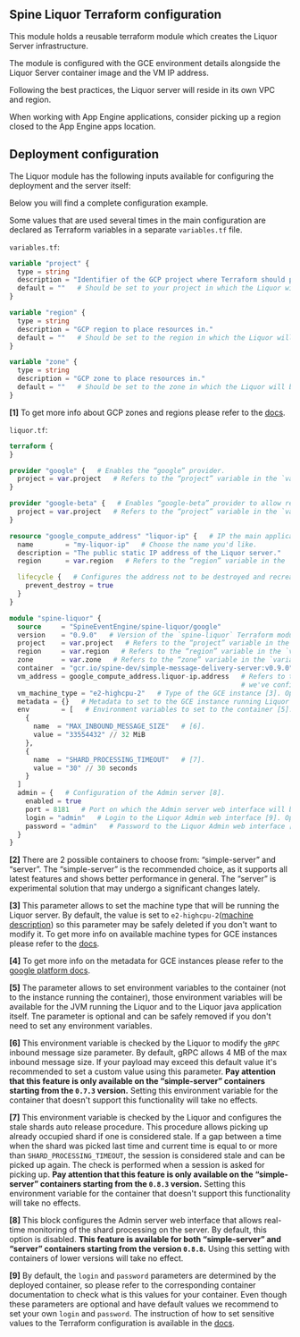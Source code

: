 Spine Liquor Terraform configuration
----------

This module holds a reusable terraform module which creates the Liquor Server infrastructure.

The module is configured with the GCE environment details alongside the Liquor Server container image 
and the VM IP address.

Following the best practices, the Liquor server will reside in its own VPC and region.

When working with App Engine applications, consider picking up a region closed to the App Engine
apps location.

Deployment configuration
----------

The Liquor module has the following inputs available for configuring the deployment and the server itself:

Below you will find a complete configuration example.

Some values that are used several times in the main configuration are declared as Terraform variables in a separate
`variables.tf` file.

`variables.tf`:
```terraform
variable "project" {
  type = string
  description = "Identifier of the GCP project where Terraform should perform the deployment."
  default = ""   # Should be set to your project in which the Liquor will be deployed.
}

variable "region" {
  type = string
  description = "GCP region to place resources in."
  default = ""   # Should be set to the region in which the Liquor will be deployed [1].
}

variable "zone" {
  type = string
  description = "GCP zone to place resources in."
  default = ""   # Should be set to the zone in which the Liquor will be deployed [1].
}
```
**[1]** To get more info about GCP zones and regions please refer to the [docs][regions-zones].

`liquor.tf`:
```terraform
terraform { 
}

provider "google" {   # Enables the “google” provider.
  project = var.project   # Refers to the “project” variable in the `variables.tf` file.
}

provider "google-beta" {   # Enables “google-beta” provider to allow required submodules.
  project = var.project   # Refers to the “project” variable in the `variables.tf` file.
}

resource "google_compute_address" "liquor-ip" {   # IP the main application will use to connect to the Liquor server. 
  name        = "my-liquor-ip"   # Choose the name you'd like.
  description = "The public static IP address of the Liquor server."
  region      = var.region   # Refers to the “region” variable in the `variables.tf` file.

  lifecycle {   # Configures the address not to be destroyed and recreated in the future deployments.
    prevent_destroy = true
  }
}

module "spine-liquor" {
  source     = "SpineEventEngine/spine-liquor/google"
  version    = "0.9.0"   # Version of the `spine-liquor` Terraform module.
  project    = var.project   # Refers to the “project” variable in the `variables.tf` file.
  region     = var.region   # Refers to the “region” variable in the `variables.tf` file.
  zone       = var.zone   # Refers to the “zone” variable in the `variables.tf` file.
  container  = "gcr.io/spine-dev/simple-message-delivery-server:v0.9.0"   # A container to be deployed [2].
  vm_address = google_compute_address.liquor-ip.address   # Refers to the `liquor-ip` resource that 
                                                          # we've configured in this file above.
  vm_machine_type = "e2-highcpu-2"   # Type of the GCE instance [3]. Optional parameter.
  metadata = {}   # Metadata to set to the GCE instance running Liquor [4]. Optional parameter.
  env        = [   # Environment variables to set to the container [5]. Optional parameter.
    {
      name  = "MAX_INBOUND_MESSAGE_SIZE"   # [6].
      value = "33554432" // 32 MiB
    },
    {
      name  = "SHARD_PROCESSING_TIMEOUT"   # [7].
      value = "30" // 30 seconds
    }
  ]
  admin = {   # Configuration of the Admin server [8].
    enabled = true
    port = 8181   # Port on which the Admin server web interface will be available. Optional parameter. Default is `8181`.
    login = "admin"   # Login to the Liquor Admin web interface [9]. Optional parameter.
    password = "admin"   # Password to the Liquor Admin web interface [9]. Optional parameter.
  }
}
```
**[2]** There are 2 possible containers to choose from: “simple-server” and “server”. The “simple-server” 
is the recommended choice, as it supports all latest features and shows better performance in general. 
The “server” is experimental solution that may undergo a significant changes lately.

**[3]** This parameter allows to set the machine type that will be running the Liquor server. By default, the value
is set to `e2-highcpu-2`([machine description][e2-machine]) so this parameter may be safely deleted if you don't want 
to modify it. To get more info on available machine types for GCE instances please refer 
to the [docs][gce-machine-resource].

**[4]** To get more info on the metadata for GCE instances please refer to the [google platform docs][instance-metadata].

**[5]** The parameter allows to set environment variables to the container (not to the instance running the container),
those environment variables will be available for the JVM running the Liquor and to the Liquor java application itself.
Tne parameter is optional and can be safely removed if you don't need to set any environment variables.

**[6]** This environment variable is checked by the Liquor to modify the `gRPC` inbound message size parameter. 
By default, gRPC allows 4 MB of the max inbound message size. If your payload may exceed this default value
it's recommended to set a custom value using this parameter. **Pay attention that this feature is only available on 
the “simple-server” containers starting from the `0.7.3` version.** Setting this environment variable for the container
that doesn't support this functionality will take no effects.

**[7]** This environment variable is checked by the Liquor and configures the stale shards auto release procedure.
This procedure allows picking up already occupied shard if one is considered stale. If a gap between a time when
the shard was picked last time and current time is equal to or more than `SHARD_PROCESSING_TIMEOUT`, the session 
is considered stale and can be picked up again. The check is performed when a session is asked for picking up. **Pay 
attention that this feature is only available on the “simple-server” containers starting from the `0.8.3` version.** 
Setting this environment variable for the container that doesn't support this functionality will take no effects.

**[8]** This block configures the Admin server web interface that allows real-time monitoring of the shard processing
on the server. By default, this option is disabled. **This feature is available for both “simple-server”  and “server” 
containers starting from the version `0.8.8`.** Using this setting with containers of lower versions will 
take no effect.

**[9]** By default, the `login` and `password` parameters are determined by the deployed container, so please refer 
to the corresponding container documentation to check what is this values for your container. Even though these 
parameters are optional and have default values we recommend to set your own `login` and `password`. The instruction 
of how to set sensitive values to the Terraform configuration is available in the [docs][tfvars].

[e2-machine]: https://cloud.google.com/compute/docs/general-purpose-machines#e2_machine_types_table
[gce-machine-resource]: https://cloud.google.com/compute/docs/machine-resource
[instance-metadata]: https://cloud.google.com/compute/docs/metadata/overview
[regions-zones]: https://cloud.google.com/compute/docs/regions-zones
[tfvars]: https://developer.hashicorp.com/terraform/tutorials/configuration-language/sensitive-variables#set-values-with-a-tfvars-file
